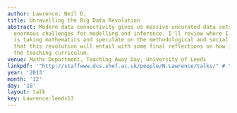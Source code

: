 ```yaml
---
author: Lawrence, Neil D.
title: Unravelling the Big Data Revolution
abstract: Modern data connectivity gives us massive uncurated data sets which present
  enormous challenges for modelling and inference. I'll review where I think this
  is taking mathematics and speculate on the methodological and social challenges
  that this revolution will entail with some final reflections on how it might effect
  the teaching curriculum.
venue: Maths Department, Teaching Away Day, University of Leeds
linkpdf: '"http://staffwww.dcs.shef.ac.uk/people/N.Lawrence/talks/" # "unravelling_leeds13.pdf"'
year: '2013'
month: '12'
day: '18'
layout: talk
key: Lawrence:leeds13
---
```

